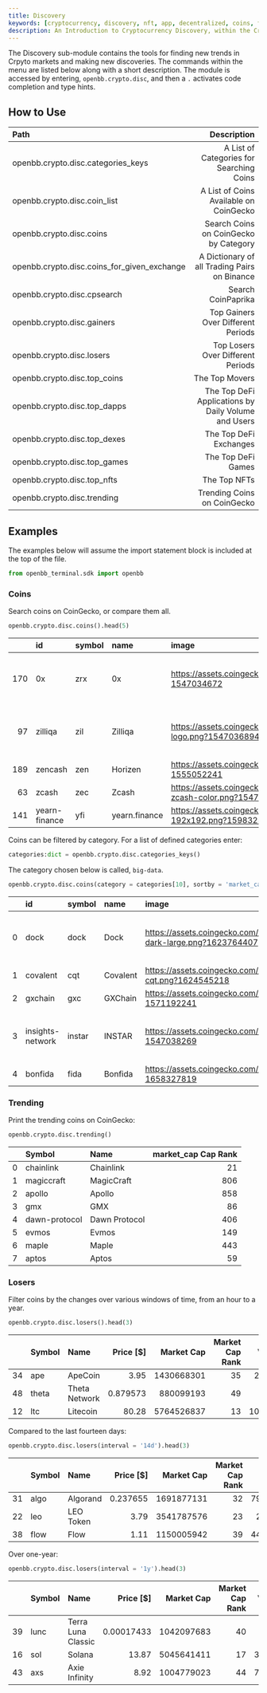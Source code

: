 ```yaml
---
title: Discovery
keywords: [cryptocurrency, discovery, nft, app, decentralized, coins, function, sub-module, openbb.crypto, openbb sdk, sdk, import statement, load, candles, find, active address, trades, coin_list, baas, trending, news]
description: An Introduction to Cryptocurrency Discovery, within the Cryptocurrency Menu, with a brief overview of the features.
---
```




The Discovery sub-module contains the tools for finding new trends in Crpyto markets and making new discoveries. The commands within the menu are listed below along with a short description. The module is accessed by entering, `openbb.crypto.disc`, and then a `.` activates code completion and type hints.

## How to Use

|Path |Description |
|:----|-----------:|
|openbb.crypto.disc.categories_keys |A List of Categories for Searching Coins |
|openbb.crypto.disc.coin_list |A List of Coins Available on CoinGecko |
|openbb.crypto.disc.coins |Search Coins on CoinGecko by Category |
|openbb.crypto.disc.coins_for_given_exchange |A Dictionary of all Trading Pairs on Binance |
|openbb.crypto.disc.cpsearch |Search CoinPaprika |
|openbb.crypto.disc.gainers |Top Gainers Over Different Periods |
|openbb.crypto.disc.losers |Top Losers Over Different Periods |
|openbb.crypto.disc.top_coins |The Top Movers |
|openbb.crypto.disc.top_dapps |The Top DeFi Applications by Daily Volume and Users |
|openbb.crypto.disc.top_dexes |The Top DeFi Exchanges |
|openbb.crypto.disc.top_games |The Top DeFi Games |
|openbb.crypto.disc.top_nfts |The Top NFTs |
|openbb.crypto.disc.trending |Trending Coins on CoinGecko |

## Examples

The examples below will assume the import statement block is included at the top of the file.

```python
from openbb_terminal.sdk import openbb
```

### Coins

Search coins on CoinGecko, or compare them all.

```python
openbb.crypto.disc.coins().head(5)
```

|     | id            | symbol   | name          | image                                                                                 |   current_price |   market_cap |   market_cap_rank |   fully_diluted_valuation |   total_volume |     high_24h |      low_24h |   price_change_24h |   price_change_percentage_24h |   market_cap_change_24h |   market_cap_change_percentage_24h |   circulating_supply |   total_supply |   max_supply |          ath |   ath_change_percentage | ath_date                 |         atl |   atl_change_percentage | atl_date                 | roi                                                                               | last_updated             |   price_change_percentage_14d_in_currency |   price_change_percentage_1h_in_currency |   price_change_percentage_1y_in_currency |   price_change_percentage_200d_in_currency |   price_change_percentage_24h_in_currency |   price_change_percentage_30d_in_currency |   price_change_percentage_7d_in_currency |
|----:|:--------------|:---------|:--------------|:--------------------------------------------------------------------------------------|----------------:|-------------:|------------------:|--------------------------:|---------------:|-------------:|-------------:|-------------------:|------------------------------:|------------------------:|-----------------------------------:|---------------------:|---------------:|-------------:|-------------:|------------------------:|:-------------------------|------------:|------------------------:|:-------------------------|:----------------------------------------------------------------------------------|:-------------------------|------------------------------------------:|-----------------------------------------:|-----------------------------------------:|-------------------------------------------:|------------------------------------------:|------------------------------------------:|-----------------------------------------:|
| 170 | 0x            | zrx      | 0x            | https://assets.coingecko.com/coins/images/863/large/0x.png?1547034672                 |       0.192066  |    162596592 |               171 |               1.91855e+08 |    7.92999e+06 |    0.198545  |    0.190939  |       -0.00511834  |                      -2.59572 |            -4.64766e+06 |                           -2.77897 |          8.47496e+08 |        1e+09   |      1e+09   |     2.5      |                -92.3016 | 2018-01-13T00:00:00.000Z |  0.120667   |                 59.3019 | 2020-03-13T02:27:49.563Z | {'times': 3.00137262387235, 'currency': 'usd', 'percentage': 300.137262387235}    | 2022-12-05T22:57:31.604Z |                                   6.39773 |                                 0.236744 |                                 -78.329  |                                   -48.4052 |                                 -2.59572  |                                  -31.7183 |                                -0.08195  |
|  97 | zilliqa       | zil      | Zilliqa       | https://assets.coingecko.com/coins/images/2687/large/Zilliqa-logo.png?1547036894      |       0.0227407 |    344299494 |                98 |               4.77046e+08 |    1.92004e+07 |    0.0235163 |    0.0226905 |       -0.000172456 |                      -0.75265 |            -2.93894e+06 |                           -0.84638 |          1.51564e+10 |        2.1e+10 |      2.1e+10 |     0.255376 |                -91.0876 | 2021-05-06T17:33:45.940Z |  0.00239616 |                849.86   | 2020-03-13T02:22:55.161Z | {'times': 1.131460045428967, 'currency': 'eth', 'percentage': 113.14600454289669} | 2022-12-05T22:57:22.010Z |                                   7.01544 |                                -0.119826 |                                 -67.7389 |                                   -52.7247 |                                 -0.752652 |                                  -30.9379 |                                -0.991144 |
| 189 | zencash       | zen      | Horizen       | https://assets.coingecko.com/coins/images/691/large/horizen.png?1555052241            |      10.64      |    139250373 |               190 |               2.22972e+08 |    5.44128e+06 |   11.07      |   10.62      |       -0.264045    |                      -2.42165 |            -3.61206e+06 |                           -2.52835 |          1.31149e+07 |        2.1e+07 |      2.1e+07 |   165.92     |                -93.5817 | 2021-05-08T06:00:30.087Z |  3.26       |                226.208  | 2019-10-17T00:00:00.000Z |                                                                                   | 2022-12-05T22:57:34.376Z |                                  21.2037  |                                -0.57332  |                                 -86.651  |                                   -44.0292 |                                 -2.42165  |                                  -25.8735 |                                11.1271   |
|  63 | zcash         | zec      | Zcash         | https://assets.coingecko.com/coins/images/486/large/circle-zcash-color.png?1547034197 |      46.24      |    602735976 |                64 |               9.69752e+08 |    3.57518e+07 |   47.32      |   45.31      |        0.479718    |                       1.04838 |             5.91658e+06 |                            0.99135 |          1.30523e+07 |        2.1e+07 |      2.1e+07 |  3191.93     |                -98.5521 | 2016-10-29T00:00:00.000Z | 19.75       |                133.959  | 2020-03-13T02:20:55.002Z |                                                                                   | 2022-12-05T22:57:30.607Z |                                  21.4551  |                                 0.502131 |                                 -75.4374 |                                   -53.9461 |                                  1.04838  |                                  -14.1037 |                                13.3262   |
| 141 | yearn-finance | yfi      | yearn.finance | https://assets.coingecko.com/coins/images/11849/large/yfi-192x192.png?1598325330      |    7082.34      |    220754373 |               142 |               2.59099e+08 |    4.54938e+07 | 7472.6       | 7052.76      |     -157.22        |                      -2.17168 |            -5.96275e+06 |                           -2.63004 |      31239.8         |    36666       |  36666       | 90787        |                -92.1948 | 2021-05-12T00:29:37.713Z | 31.65       |              22292.3    | 2020-07-18T12:26:27.150Z |                                                                                   | 2022-12-05T22:57:24.815Z |                                  15.7094  |                                -0.124164 |                                 -71.239  |                                   -22.0297 |                                 -2.17168  |                                  -15.4178 |                                13.2592   |

Coins can be filtered by category. For a list of defined categories enter:

```python
categories:dict = openbb.crypto.disc.categories_keys()
```

The category chosen below is called, `big-data`.

```python
openbb.crypto.disc.coins(category = categories[10], sortby = 'market_cap').head(5)
```

|    | id               | symbol   | name     | image                                                                                    |   current_price |   market_cap |   market_cap_rank |   fully_diluted_valuation |     total_volume |   high_24h |   low_24h |   price_change_24h |   price_change_percentage_24h |   market_cap_change_24h |   market_cap_change_percentage_24h |   circulating_supply |   total_supply |   max_supply |       ath |   ath_change_percentage | ath_date                 |        atl |   atl_change_percentage | atl_date                 | roi                                                                                 | last_updated             |   price_change_percentage_14d_in_currency |   price_change_percentage_1h_in_currency |   price_change_percentage_1y_in_currency |   price_change_percentage_200d_in_currency |   price_change_percentage_24h_in_currency |   price_change_percentage_30d_in_currency |   price_change_percentage_7d_in_currency |
|---:|:-----------------|:---------|:---------|:-----------------------------------------------------------------------------------------|----------------:|-------------:|------------------:|--------------------------:|-----------------:|-----------:|----------:|-------------------:|------------------------------:|------------------------:|-----------------------------------:|---------------------:|---------------:|-------------:|----------:|------------------------:|:-------------------------|-----------:|------------------------:|:-------------------------|:------------------------------------------------------------------------------------|:-------------------------|------------------------------------------:|-----------------------------------------:|-----------------------------------------:|-------------------------------------------:|------------------------------------------:|------------------------------------------:|-----------------------------------------:|
|  0 | dock             | dock     | Dock     | https://assets.coingecko.com/coins/images/3978/large/dock-icon-dark-large.png?1623764407 |       0.0163913 |  7.04484e+07 |               295 |             nan           | 567668           |  0.0170636 | 0.0163263 |       -0.00031004  |                      -1.85637 |            -2.34457e+06 |                           -3.22088 |          0           |          1e+09 |      nan     |  0.241848 |                -93.2225 | 2018-05-04T05:29:09.155Z | 0.00259319 |                532.083  | 2020-03-13T02:24:35.312Z | {'times': -0.8420344706449371, 'currency': 'eth', 'percentage': -84.20344706449372} | 2022-12-05T23:04:48.481Z |                                   11.105  |                                 0.113349 |                                 -79.607  |                                   -17.3245 |                                 -1.85637  |                                 -19.6563  |                                 0.481131 |
|  1 | covalent         | cqt      | Covalent | https://assets.coingecko.com/coins/images/14168/large/covalent-cqt.png?1624545218        |       0.099484  |  4.18854e+07 |               431 |               9.95348e+07 | 997478           |  0.112201  | 0.095826  |       -0.0110446   |                      -9.99251 |            -4.62241e+06 |                           -9.93901 |          4.20811e+08 |          1e+09 |        1e+09 |  2.08     |                -95.2091 | 2021-08-14T05:30:40.858Z | 0.051932   |                 91.5619 | 2022-08-01T23:38:54.301Z |                                                                                     | 2022-12-05T23:04:47.896Z |                                   16.5464 |                                 1.49149  |                                 -87.4469 |                                   -34.8706 |                                 -9.99251  |                                 -21.1618  |                               -16.3863   |
|  2 | gxchain          | gxc      | GXChain  | https://assets.coingecko.com/coins/images/1089/large/26296223.png?1571192241             |       0.46468   |  3.48511e+07 |               476 |             nan           | 114097           |  0.797016  | 0.359858  |       -0.331496    |                     -41.636   |            -2.48954e+07 |                          -41.6683  |          7.5e+07     |          1e+08 |      nan     | 10.61     |                -95.62   | 2018-01-13T00:00:00.000Z | 0.189778   |                144.839  | 2020-03-13T02:24:02.919Z |                                                                                     | 2022-12-05T23:04:01.358Z |                                   25.3322 |                                 3.68092  |                                 -83.5683 |                                    13.1713 |                                -41.636    |                                  -0.22209 |                                31.9026   |
|  3 | insights-network | instar   | INSTAR   | https://assets.coingecko.com/coins/images/3504/large/2558.png?1547038269                 |       0.0362529 |  2.85208e+07 |               534 |             nan           |     19.93        |  0.0370935 | 0.0359575 |       -0.000214289 |                      -0.58762 |            -5.51571e+06 |                          -16.2053  |          0           |          3e+08 |      nan     |  0.27882  |                -86.9978 | 2022-10-02T09:16:16.012Z | 0.00467988 |                674.655  | 2020-03-13T02:22:38.395Z | {'times': -0.7583139455766651, 'currency': 'usd', 'percentage': -75.83139455766651} | 2022-12-05T18:39:15.686Z |                                   -1.2191 |                               nan        |                                  27.2158 |                                   113.695  |                                 -0.587622 |                                 -44.2698  |                                 3.3329   |
|  4 | bonfida          | fida     | Bonfida  | https://assets.coingecko.com/coins/images/13395/large/bonfida.png?1658327819             |       0.392327  |  2.36672e+07 |               585 |               3.92307e+08 |      6.01989e+06 |  0.401193  | 0.386429  |       -0.00802685  |                      -2.00494 |       -441335           |                           -1.83062 |          6.03284e+07 |          1e+09 |        1e+09 | 18.77     |                -97.9102 | 2021-11-03T20:34:33.492Z | 0.113165   |                246.695  | 2020-12-22T10:58:52.143Z |                                                                                     | 2022-12-05T23:04:56.497Z |                                  -31.5948 |                                -0.13385  |                                 -94.9581 |                                   -30.7982 |                                 -2.00494  |                                  -5.84654 |                               -12.1443   |

### Trending

Print the trending coins on CoinGecko:

```python
openbb.crypto.disc.trending()
```

|    | Symbol        | Name          |   market_cap Cap Rank |
|---:|:--------------|:--------------|----------------------:|
|  0 | chainlink     | Chainlink     |                    21 |
|  1 | magiccraft    | MagicCraft    |                   806 |
|  2 | apollo        | Apollo        |                   858 |
|  3 | gmx           | GMX           |                    86 |
|  4 | dawn-protocol | Dawn Protocol |                   406 |
|  5 | evmos         | Evmos         |                   149 |
|  6 | maple         | Maple         |                   443 |
|  7 | aptos         | Aptos         |                    59 |

### Losers

Filter coins by the changes over various windows of time, from an hour to a year.

```python
openbb.crypto.disc.losers().head(3)
```

|    | Symbol   | Name                |      Price [$] |   Market Cap |   Market Cap Rank |   Volume [$] |   Change 1h [%] |
|---:|:---------|:--------------------|---------------:|-------------:|------------------:|-------------:|----------------:|
| 34 | ape      | ApeCoin             |     3.95       |   1430668301 |                35 |    225914151 |     -0.613265   |
| 48 | theta    | Theta Network       |     0.879573   |    880099193 |                49 |     19024380 |     -0.159237   |
| 12 | ltc      | Litecoin            |    80.28       |   5764526837 |                13 |   1079151325 |     -0.147648   |

Compared to the last fourteen days:

```python
openbb.crypto.disc.losers(interval = '14d').head(3)
```

|    | Symbol   | Name      |   Price [$] |   Market Cap |   Market Cap Rank |   Volume [$] |   Change 14d [%] |
|---:|:---------|:----------|------------:|-------------:|------------------:|-------------:|-----------------:|
| 31 | algo     | Algorand  |    0.237655 |   1691877131 |                32 |     79911891 |         -3.84964 |
| 22 | leo      | LEO Token |    3.79     |   3541787576 |                23 |      2082712 |         -2.70556 |
| 38 | flow     | Flow      |    1.11     |   1150005942 |                39 |     44608861 |         -2.16063 |

Over one-year:

```python
openbb.crypto.disc.losers(interval = '1y').head(3)
```

|    | Symbol   | Name               |   Price [$] |   Market Cap |   Market Cap Rank |   Volume [$] |   Change 1y [%] |
|---:|:---------|:-------------------|------------:|-------------:|------------------:|-------------:|----------------:|
| 39 | lunc     | Terra Luna Classic |  0.00017433 |   1042097683 |                40 |     75780496 |        -99.9997 |
| 16 | sol      | Solana             | 13.87       |   5045641411 |                17 |    382220595 |        -92.9463 |
| 43 | axs      | Axie Infinity      |  8.92       |   1004779023 |                44 |    707998935 |        -91.6799 |
